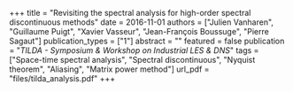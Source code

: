+++
title = "Revisiting the spectral analysis for high-order spectral discontinuous methods"
date = 2016-11-01
authors = ["Julien Vanharen", "Guillaume Puigt", "Xavier Vasseur", "Jean-François Boussuge", "Pierre Sagaut"]
publication_types = ["1"]
abstract = ""
featured = false
publication = "*TILDA - Symposium & Workshop on Industrial LES & DNS*"
tags = ["Space-time spectral analysis", "Spectral discontinuous", "Nyquist theorem", "Aliasing", "Matrix power method"]
url_pdf = "files/tilda_analysis.pdf"
+++

